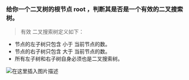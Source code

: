 ### 给你一个二叉树的根节点 root ，判断其是否是一个有效的二叉搜索树。

>有效 二叉搜索树定义如下：

* 节点的左子树只包含 小于 当前节点的数。
* 节点的右子树只包含 大于 当前节点的数。
* 所有左子树和右子树自身必须也是二叉搜索树。

![在这里插入图片描述](https://img-blog.csdnimg.cn/fb3e2f7037fb46aabdafe626d3196189.png)
